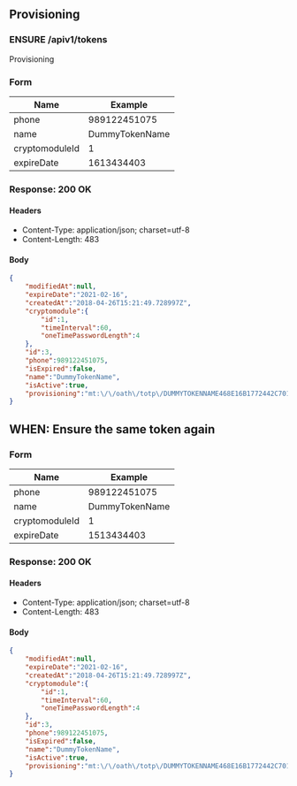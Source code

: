 ## Provisioning

### ENSURE /apiv1/tokens

Provisioning

### Form

Name | Example
--- | ---
phone | 989122451075
name | DummyTokenName
cryptomoduleId | 1
expireDate | 1613434403

### Response: 200 OK

#### Headers

* Content-Type: application/json; charset=utf-8
* Content-Length: 483

#### Body

```json
{
    "modifiedAt":null,
    "expireDate":"2021-02-16",
    "createdAt":"2018-04-26T15:21:49.728997Z",
    "cryptomodule":{
        "id":1,
        "timeInterval":60,
        "oneTimePasswordLength":4
    },
    "id":3,
    "phone":989122451075,
    "isExpired":false,
    "name":"DummyTokenName",
    "isActive":true,
    "provisioning":"mt:\/\/oath\/totp\/DUMMYTOKENNAME468E16B1772442C701A2F0C468E1F722EC53B78112F9B1AD7C46425A2EAE3371043A34342C84A7CAFCF82298A12F3440012102163515"
}
```

## WHEN: Ensure the same token again

### Form

Name | Example
--- | ---
phone | 989122451075
name | DummyTokenName
cryptomoduleId | 1
expireDate | 1513434403

### Response: 200 OK

#### Headers

* Content-Type: application/json; charset=utf-8
* Content-Length: 483

#### Body

```json
{
    "modifiedAt":null,
    "expireDate":"2021-02-16",
    "createdAt":"2018-04-26T15:21:49.728997Z",
    "cryptomodule":{
        "id":1,
        "timeInterval":60,
        "oneTimePasswordLength":4
    },
    "id":3,
    "phone":989122451075,
    "isExpired":false,
    "name":"DummyTokenName",
    "isActive":true,
    "provisioning":"mt:\/\/oath\/totp\/DUMMYTOKENNAME468E16B1772442C701A2F0C468E1F722EC53B78112F9B1AD7C46425A2EAE3371043A34342C84A7CAFCF82298A12F3440012102163515"
}
```

